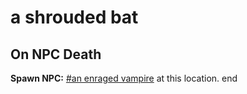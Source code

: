 # a shrouded bat


## On NPC Death

**Spawn NPC:**  [\#an enraged vampire](/npc/111024) at this location.
end